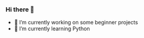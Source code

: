 ### Hi there 👋

- 🔭 I’m currently working on some beginner projects
- 🌱 I’m currently learning Python


